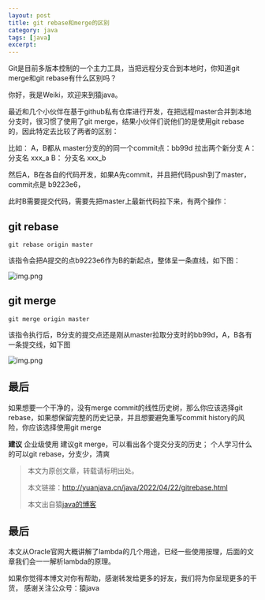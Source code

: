 ```yaml
---
layout: post
title: git rebase和merge的区别
category: java
tags: [java]
excerpt:
--- 
```

Git是目前多版本控制的一个主力工具，当把远程分支合到本地时，你知道git merge和git rebase有什么区别吗？

你好，我是Weiki，欢迎来到猿java。

最近和几个小伙伴在基于github私有仓库进行开发，在把远程master合并到本地分支时，很习惯了使用了git merge，结果小伙伴们说他们的是使用git rebase的，因此特定去比较了两者的区别：

比如： A，B都从 master分支的的同一个commit点：bb99d  拉出两个新分支
A： 分支名 xxx_a
B： 分支名 xxx_b

然后A，B在各自的代码开发，如果A先commit，并且把代码push到了master，commit点是 b9223e6，

此时B需要提交代码，需要先把master上最新代码拉下来，有两个操作：

## **git rebase**
```shell
git rebase origin master
```
该指令会把A提交的点b9223e6作为B的新起点，整体呈一条直线，如下图：

![img.png](http://yuanjava.cn/assets/md/git/rebase.png)


## **git merge**
```shell
git merge origin master
```
该指令执行后，B分支的提交点还是刚从master拉取分支时的bb99d，A，B各有一条提交线，如下图

![img.png](http://yuanjava.cn/assets/md/git/merge.png)

## **最后**

如果想要一个干净的，没有merge commit的线性历史树，那么你应该选择git rebase，如果想保留完整的历史记录，并且想要避免重写commit history的风险，你应该选择使用git merge

**建议**
企业级使用 建议git merge，可以看出各个提交分支的历史； 个人学习什么的可以git rebase，分支少，清爽

>
> 本文为原创文章，转载请标明出处。
>
> 本文链接：http://yuanjava.cn/java/2022/04/22/gitrebase.html
>
>本文出自猿[java的博客](http://yuanjava.cn)


## 最后
本文从Oracle官网大概讲解了lambda的几个用途，已经一些使用按理，后面的文章我们会一一解析lambda的原理。

如果你觉得本博文对你有帮助，感谢转发给更多的好友，我们将为你呈现更多的干货， 感谢关注公众号：猿java

